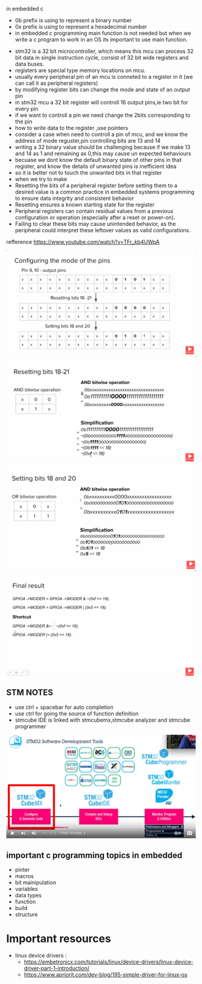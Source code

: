 in embedded c 
- 0b prefix is using to represent a binary number
- 0x prefix is using to represent a hexadecimal number
- in embedded c programming main function is not needed but when we write a c program to work in an OS its important to use main function.


* stm32 is a 32 bit microcontroller, which means this mcu can process 32 bit data in single instruction cycle, consist of 32 bit wide registers and data buses.
* registers are special type memory locations on mcu.
* usually every peripheral pin of an mcu is conneted to a register in it (we can call it as peripheral registers)
* by modifying register bits can change the mode and state of an output pin
* in stm32 mcu a 32 bit register will controll 16 output pins,ie two bit for every pin
* if we want to controll a pin we need change the 2bits corresponding to the pin
* how to write data to the register ,use pointers
* consider a case when need to controll a pin of mcu, and we know the address of mode reguster,pin controlling bits are 13 and 14
* writing a 32 binary value should be challenging because if we make 13 and 14 as 1 and remaining as 0,this may cause un expected behaviours
* becuase we dont know the default binary state of other pins in that register, and know the details of unwanted pins is inefficient idea
* so it is better not to touch the unwanted bits in that register
* when we try to make 
* Resetting the bits of a peripheral register before setting them to a desired value is a common practice in embedded systems programming to ensure data integrity and consistent behavior
* Resetting ensures a known starting state for the register
* Peripheral registers can contain residual values from a previous configuration or operation (especially after a reset or power-on).
* Failing to clear these bits may cause unintended behavior, as the peripheral could interpret these leftover values as valid configurations.

refference https://www.youtube.com/watch?v=TFr_kb4UWpA

<img src=utils/img/pin_config.png>
<img src=utils/img/reset_bit.png>
<img src=utils/img/set_bit.png>
<img src=utils/img/result.png>



## STM NOTES
* use ctrl + spacebar for auto completion 
* use ctrl for going the source of function definition
* stmcube IDE is linked with stmcubemx,stmcube analyzer and stmcube programmer  

<img src=../utils/stmcube.png>


## important c programming topics in embedded
* pinter
* macros
* bit mainipulation
* variables
* data types
* function
* build
* structure

# Important resources
- linux device drivers :
  - https://embetronicx.com/tutorials/linux/device-drivers/linux-device-driver-part-1-introduction/
  - https://www.apriorit.com/dev-blog/195-simple-driver-for-linux-os
